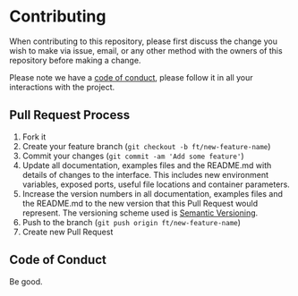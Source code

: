 # Contributing

When contributing to this repository, please first discuss the change you wish to make via issue, email, or any other method with the owners of this repository before making a change.

Please note we have a [code of conduct](#code-of-conduct), please follow it in all your interactions with the project.

## Pull Request Process

1. Fork it
2. Create your feature branch (`git checkout -b ft/new-feature-name`)
3. Commit your changes (`git commit -am 'Add some feature'`)
4. Update all documentation, examples files and the README.md with details of changes to the interface. This includes new environment variables, exposed ports, useful file locations and container parameters.
5. Increase the version numbers in all documentation, examples files and the README.md to the new version that this Pull Request would represent. The versioning scheme used is [Semantic Versioning](http://semver.org/).
6. Push to the branch (`git push origin ft/new-feature-name`)
7. Create new Pull Request

## Code of Conduct

Be good.

